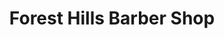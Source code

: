 ---
title: "Forest Hills Barber Shop"
url: /grand-rapids/forest-hills-barber-shop/
shop: hairdresser
---